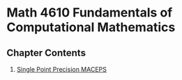 # Math 4610 Fundamentals of Computational Mathematics

## Chapter Contents
1. [Single Point Precision MACEPS](MATH4610/Homework1/Problem1.md)
